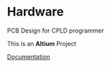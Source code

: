 # Hardware

PCB Design for CPLD programmer

This is an  __Altium__  Project  

[Documentation](CPLD_Programmer.pdf)